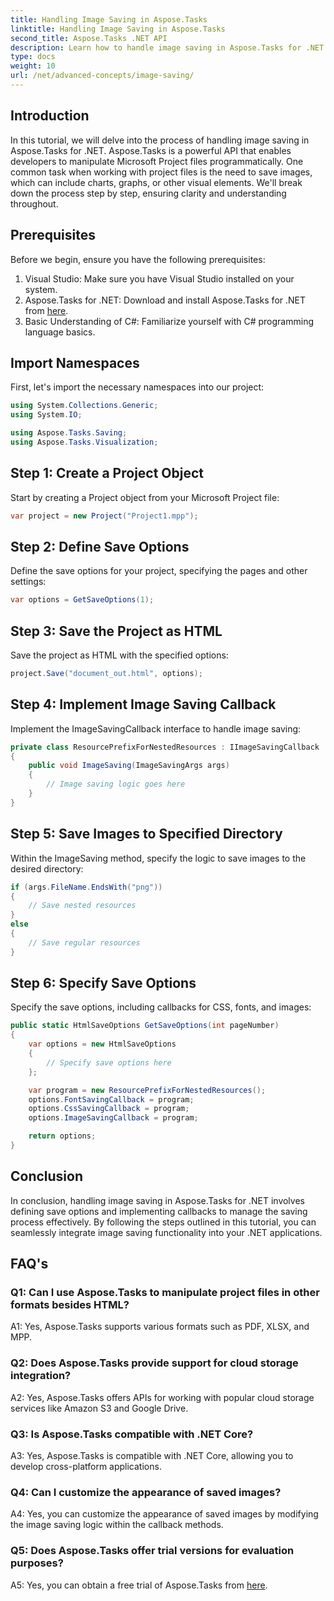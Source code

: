 ```yaml
---
title: Handling Image Saving in Aspose.Tasks
linktitle: Handling Image Saving in Aspose.Tasks
second_title: Aspose.Tasks .NET API
description: Learn how to handle image saving in Aspose.Tasks for .NET using step-by-step guidelines. Seamlessly integrate image saving functionality into your .NET applications.
type: docs
weight: 10
url: /net/advanced-concepts/image-saving/
---
```

## Introduction

In this tutorial, we will delve into the process of handling image saving in Aspose.Tasks for .NET. Aspose.Tasks is a powerful API that enables developers to manipulate Microsoft Project files programmatically. One common task when working with project files is the need to save images, which can include charts, graphs, or other visual elements. We'll break down the process step by step, ensuring clarity and understanding throughout.

## Prerequisites

Before we begin, ensure you have the following prerequisites:

1. Visual Studio: Make sure you have Visual Studio installed on your system.
2. Aspose.Tasks for .NET: Download and install Aspose.Tasks for .NET from [here](https://releases.aspose.com/tasks/net/).
3. Basic Understanding of C#: Familiarize yourself with C# programming language basics.

## Import Namespaces

First, let's import the necessary namespaces into our project:

```csharp
using System.Collections.Generic;
using System.IO;

using Aspose.Tasks.Saving;
using Aspose.Tasks.Visualization;
```

## Step 1: Create a Project Object

Start by creating a Project object from your Microsoft Project file:

```csharp
var project = new Project("Project1.mpp");
```

## Step 2: Define Save Options

Define the save options for your project, specifying the pages and other settings:

```csharp
var options = GetSaveOptions(1);
```

## Step 3: Save the Project as HTML

Save the project as HTML with the specified options:

```csharp
project.Save("document_out.html", options);
```

## Step 4: Implement Image Saving Callback

Implement the ImageSavingCallback interface to handle image saving:

```csharp
private class ResourcePrefixForNestedResources : IImageSavingCallback
{
    public void ImageSaving(ImageSavingArgs args)
    {
        // Image saving logic goes here
    }
}
```

## Step 5: Save Images to Specified Directory

Within the ImageSaving method, specify the logic to save images to the desired directory:

```csharp
if (args.FileName.EndsWith("png"))
{
    // Save nested resources
}
else
{
    // Save regular resources
}
```

## Step 6: Specify Save Options

Specify the save options, including callbacks for CSS, fonts, and images:

```csharp
public static HtmlSaveOptions GetSaveOptions(int pageNumber)
{
    var options = new HtmlSaveOptions
    {
        // Specify save options here
    };

    var program = new ResourcePrefixForNestedResources();
    options.FontSavingCallback = program;
    options.CssSavingCallback = program;
    options.ImageSavingCallback = program;

    return options;
}
```

## Conclusion

In conclusion, handling image saving in Aspose.Tasks for .NET involves defining save options and implementing callbacks to manage the saving process effectively. By following the steps outlined in this tutorial, you can seamlessly integrate image saving functionality into your .NET applications.

## FAQ's

### Q1: Can I use Aspose.Tasks to manipulate project files in other formats besides HTML?

A1: Yes, Aspose.Tasks supports various formats such as PDF, XLSX, and MPP.

### Q2: Does Aspose.Tasks provide support for cloud storage integration?

A2: Yes, Aspose.Tasks offers APIs for working with popular cloud storage services like Amazon S3 and Google Drive.

### Q3: Is Aspose.Tasks compatible with .NET Core?

A3: Yes, Aspose.Tasks is compatible with .NET Core, allowing you to develop cross-platform applications.

### Q4: Can I customize the appearance of saved images?

A4: Yes, you can customize the appearance of saved images by modifying the image saving logic within the callback methods.

### Q5: Does Aspose.Tasks offer trial versions for evaluation purposes?

A5: Yes, you can obtain a free trial of Aspose.Tasks from [here](https://releases.aspose.com/).
